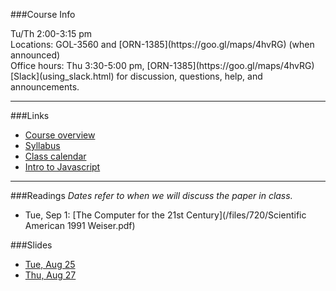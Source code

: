 ###Course Info
<p class="smaller">
	<div class='wrapline'>Tu/Th 2:00-3:15 pm</div>
	<div class='wrapline'>Locations: GOL-3560 and
		[ORN-1385](https://goo.gl/maps/4hvRG) (when announced)</div>
	<div class='wrapline'>Office hours: Thu 3:30-5:00 pm,
		[ORN-1385](https://goo.gl/maps/4hvRG)</div>
	<div class='wrapline'>[Slack](using_slack.html) for discussion,
	questions, help, and announcements.</div>
</p>

<hr>

###Links
- <span class="fa fa-fw fa-file-o"></span>[Course overview](index.html)
- <span class="fa fa-fw fa-file-pdf-o"></span>[Syllabus](/files/720/syllabus.pdf)
- <span class="fa fa-fw fa-calendar"></span>[Class
	calendar](https://www.google.com/calendar/embed?src=fka1qfv64r69a6a72hqk6u3ai4%40group.calendar.google.com&ctz=America/New_York)
- <span class="fa fa-fw fa-file-o"></span>[Intro to
	Javascript](intro_to_js.html)

<hr>

###Readings
_Dates refer to when we will discuss the paper in class._

- Tue, Sep 1: [The Computer for the 21st
	Century](/files/720/Scientific American 1991 Weiser.pdf)

###Slides
- [Tue, Aug 25](/files/720/slides/HCIN720-01.pdf)
- [Thu, Aug 27](/files/720/slides/HCIN720-02.pdf)
